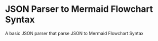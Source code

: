 # JSON Parser to Mermaid Flowchart Syntax

A basic JSON parser that parse JSON to Mermaid Flowchart Syntax